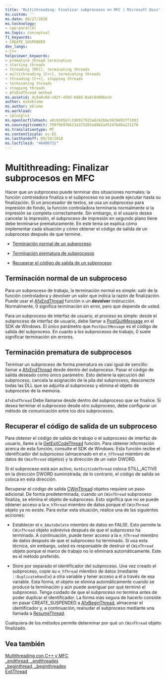```yaml
---
title: 'Multithreading: Finalizar subprocesos en MFC | Microsoft Docs'
ms.custom: ''
ms.date: 08/27/2018
ms.technology:
- cpp-parallel
ms.topic: conceptual
f1_keywords:
- CREATE_SUSPENDED
dev_langs:
- C++
helpviewer_keywords:
- premature thread termination
- starting threads
- threading [MFC], terminating threads
- multithreading [C++], terminating threads
- threading [C++], stopping threads
- terminating threads
- stopping threads
- AfxEndThread method
ms.assetid: 4c0a8c6d-c02f-456d-bd02-0a8c8d006ecb
author: mikeblome
ms.author: mblome
ms.workload:
- cplusplus
ms.openlocfilehash: a8c9185b7c196917923a8242bbe3670d92ff1993
ms.sourcegitcommit: 799f9b976623a375203ad8b2ad5147bd6a2212f0
ms.translationtype: MT
ms.contentlocale: es-ES
ms.lasthandoff: 09/19/2018
ms.locfileid: "46406731"
---
```

# <a name="multithreading-terminating-threads-in-mfc"></a>Multithreading: Finalizar subprocesos en MFC

Hacer que un subproceso puede terminar dos situaciones normales: la función controladora finaliza o el subproceso no se puede ejecutar hasta su finalización. Si un procesador de textos, se usa un subproceso para impresión de fondo, la función controladora terminaría normalmente si la impresión se completa correctamente. Sin embargo, si el usuario desea cancelar la impresión, el subproceso de impresión en segundo plano tiene debe terminarse prematuramente. En este tema se explica cómo implementar cada situación y cómo obtener el código de salida de un subproceso después de que termine.

- [Terminación normal de un subproceso](#_core_normal_thread_termination)

- [Terminación prematura de subprocesos](#_core_premature_thread_termination)

- [Recuperar el código de salida de un subproceso](#_core_retrieving_the_exit_code_of_a_thread)

##  <a name="_core_normal_thread_termination"></a> Terminación normal de un subproceso

Para un subproceso de trabajo, la terminación normal es simple: salir de la función controladora y devolver un valor que indica la razón de finalización. Puede usar el [AfxEndThread](../mfc/reference/application-information-and-management.md#afxendthread) función o un **devolver** instrucción. Normalmente, 0 significa terminación sin error, pero que depende de usted.

Para un subproceso de interfaz de usuario, el proceso es simple: desde el subproceso de interfaz de usuario, debe llamar a [PostQuitMessage](https://msdn.microsoft.com/library/windows/desktop/ms644945) en el SDK de Windows. El único parámetro que `PostQuitMessage` es el código de salida del subproceso. En cuanto a los subprocesos de trabajo, 0 suele significar terminación sin errores.

##  <a name="_core_premature_thread_termination"></a> Terminación prematura de subprocesos

Terminar un subproceso de forma prematura es casi igual de sencillo: llamar a [AfxEndThread](../mfc/reference/application-information-and-management.md#afxendthread) desde dentro del subproceso. Pasar el código de salida deseado como único parámetro. Esto detiene la ejecución del subproceso, cancela la asignación de la pila del subproceso, desconecte todas las DLL que se adjunta al subproceso y elimina el objeto de subproceso de la memoria.

`AfxEndThread` Debe llamarse desde dentro del subproceso que se finalice. Si desea terminar el subproceso desde otro subproceso, debe configurar un método de comunicación entre los dos subprocesos.

##  <a name="_core_retrieving_the_exit_code_of_a_thread"></a> Recuperar el código de salida de un subproceso

Para obtener el código de salida de trabajo o el subproceso de interfaz de usuario, llame a la [GetExitCodeThread](/windows/desktop/api/processthreadsapi/nf-processthreadsapi-getexitcodethread) función. Para obtener información acerca de esta función, consulte el SDK de Windows. Esta función recibe el identificador del subproceso (almacenado en el `m_hThread` miembro de datos de `CWinThread` objetos) y la dirección de un valor DWORD.

Si el subproceso está aún activo, `GetExitCodeThread` coloca STILL_ACTIVE en la dirección DWORD suministrada; de lo contrario, el código de salida se coloca en esta dirección.

Recuperar el código de salida [CWinThread](../mfc/reference/cwinthread-class.md) objetos requiere un paso adicional. De forma predeterminada, cuando un `CWinThread` subproceso finaliza, se elimina el objeto de subproceso. Esto significa que no se puede obtener acceso a la `m_hThread` miembro de datos porque el `CWinThread` objeto ya no existe. Para evitar esta situación, realice una de las siguientes acciones:

- Establecer el `m_bAutoDelete` miembro de datos en FALSE. Esto permite la `CWinThread` objeto sobreviva después de que el subproceso ha terminado. A continuación, puede tener acceso a la `m_hThread` miembro de datos después de que el subproceso ha terminado. Si usa esta técnica, sin embargo, usted es responsable de destruir el `CWinThread` objeto porque el marco de trabajo no lo eliminará automáticamente. Este es el método preferido.

- Store por separado el identificador del subproceso. Una vez creado el subproceso, copie su `m_hThread` miembro de datos (mediante `::DuplicateHandle`) a otra variable y tener acceso a él a través de esa variable. Esta forma, el objeto se elimina automáticamente cuando se produce la terminación y aún puede averiguar por qué terminó el subproceso. Tenga cuidado de que el subproceso no termina antes de poder duplicar el identificador. La forma más segura de hacerlo consiste en pasar CREATE_SUSPENDED a [AfxBeginThread](../mfc/reference/application-information-and-management.md#afxbeginthread), almacenar el identificador y, a continuación, reanudar el subproceso mediante una llamada a [ResumeThread](../mfc/reference/cwinthread-class.md#resumethread).

Cualquiera de los métodos permite determinar por qué un `CWinThread` objeto finalizado.

## <a name="see-also"></a>Vea también

[Multithreading con C++ y MFC](multithreading-with-cpp-and-mfc.md)<br/>
[_endthread, _endthreadex](../c-runtime-library/reference/endthread-endthreadex.md)<br/>
[_beginthread, _beginthreadex](../c-runtime-library/reference/beginthread-beginthreadex.md)<br/>
[ExitThread](/windows/desktop/api/processthreadsapi/nf-processthreadsapi-exitthread)
